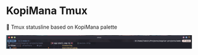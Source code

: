 # KopiMana Tmux

🎨 Tmux statusline based on KopiMana palette

![image](https://raw.githubusercontent.com/radvil/kopi-mana-tmux/main/assets/screenshot.png)
